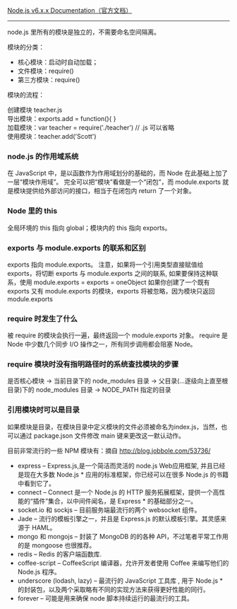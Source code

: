 [Node.js v6.x.x Documentation（官方文档）](https://nodejs.org/dist/latest-v6.x/docs/api/index.html)
- - -
node.js 里所有的模块是独立的，不需要命名空间隔离。

模块的分类：

- 核心模块：启动时自动加载；
- 文件模块：require()
- 第三方模块：require()

模块的流程：

创建模块 teacher.js  
导出模块：exports.add = function(){ }  
加载模块：var teacher = require('./teacher') // .js 可以省略  
使用模块：teacher.add('Scott')

### node.js 的作用域系统
在 JavaScript 中，是以函数作为作用域划分的基础的，而 Node 在此基础上加了一层“模块作用域”。
完全可以把“模块”看做是一个“闭包”，而 module.exports 就是模块提供给外部访问的接口，相当于在闭包内 return 了一个对象。

### Node 里的 this
全局环境的 this 指向 global；模块内的 this 指向 exports。

### exports 与 module.exports 的联系和区别
exports 指向 module.exports。
注意，如果将一个引用类型直接赋值给 exports，将切断 exports 与 module.exports 之间的联系, 如果要保持这种联系，使用 module.exports = exports = oneObject
如果你创建了一个既有 exports 又有 module.exports 的模块，exports 将被忽略，因为模块只返回 module.exports

### require 时发生了什么
被 require 的模块会执行一遍，最终返回一个 module.exports 对象。
require 是 Node 中少数几个同步 I/O 操作之一，所有同步调用都会阻塞 Node。

### require 模块时没有指明路径时的系统查找模块的步骤
是否核心模块 -> 当前目录下的 node_modules 目录 -> 父目录(...逐级向上直至根目录)下的 node_modules 目录 -> NODE_PATH 指定的目录

### 引用模块时可以是目录
如果模块是目录，在模块目录中定义模块的文件必须被命名为index.js，当然，也可以通过 package.json 文件修改 main 键来更改这一默认动作。

目前非常流行的一些 NPM 模块有：摘自 http://blog.jobbole.com/53736/

* express – Express.js,是一个简洁而灵活的 node.js Web应用框架, 并且已经是现在大多数 Node.js * 应用的标准框架，你已经可以在很多 Node.js 的书籍中看到它了。
* connect – Connect 是一个 Node.js 的 HTTP 服务拓展框架，提供一个高性能的“插件”集合，以中间件闻名，是 Express * 的基础部分之一。
* socket.io 和 sockjs – 目前服务端最流行的两个 websocket 组件。
* Jade – 流行的模板引擎之一，并且是 Express.js 的默认模板引擎。其灵感来源于 HAML。
* mongo 和 mongojs – 封装了 MongoDB 的的各种 API，不过笔者平常工作用的是 mongoose 也很推荐。
* redis – Redis 的客户端函数库.
* coffee-script – CoffeeScript 编译器，允许开发者使用 Coffee 来编写他们的 Node.js 程序。
* underscore (lodash, lazy) – 最流行的 JavaScript 工具库 , 用于 Node.js * 的封装包，以及两个采取略有不同的实现方法来获得更好性能的同行。
* forever – 可能是用来确保 node 脚本持续运行的最流行的工具。

